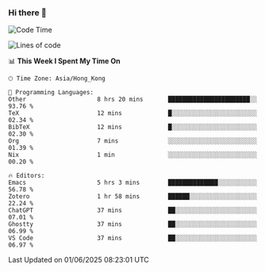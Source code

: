 ### Hi there 👋

<!--
**nicehiro/nicehiro** is a ✨ _special_ ✨ repository because its `README.md` (this file) appears on your GitHub profile.

Here are some ideas to get you started:

- 🔭 I’m currently working on ...
- 🌱 I’m currently learning ...
- 👯 I’m looking to collaborate on ...
- 🤔 I’m looking for help with ...
- 💬 Ask me about ...
- 📫 How to reach me: ...
- 😄 Pronouns: ...
- ⚡ Fun fact: ...
-->

<!--START_SECTION:waka-->
![Code Time](http://img.shields.io/badge/Code%20Time-693%20hrs%2050%20mins-blue)

![Lines of code](https://img.shields.io/badge/From%20Hello%20World%20I%27ve%20Written-1.7%20million%20lines%20of%20code-blue)

📊 **This Week I Spent My Time On** 

```text
🕑︎ Time Zone: Asia/Hong_Kong

💬 Programming Languages: 
Other                    8 hrs 20 mins       ███████████████████████░░   93.76 % 
TeX                      12 mins             █░░░░░░░░░░░░░░░░░░░░░░░░   02.34 % 
BibTeX                   12 mins             █░░░░░░░░░░░░░░░░░░░░░░░░   02.30 % 
Org                      7 mins              ░░░░░░░░░░░░░░░░░░░░░░░░░   01.39 % 
Nix                      1 min               ░░░░░░░░░░░░░░░░░░░░░░░░░   00.20 % 

🔥 Editors: 
Emacs                    5 hrs 3 mins        ██████████████░░░░░░░░░░░   56.78 % 
Zotero                   1 hr 58 mins        ██████░░░░░░░░░░░░░░░░░░░   22.24 % 
ChatGPT                  37 mins             ██░░░░░░░░░░░░░░░░░░░░░░░   07.01 % 
Ghostty                  37 mins             ██░░░░░░░░░░░░░░░░░░░░░░░   06.99 % 
VS Code                  37 mins             ██░░░░░░░░░░░░░░░░░░░░░░░   06.97 % 
```


 Last Updated on 01/06/2025 08:23:01 UTC
<!--END_SECTION:waka-->
